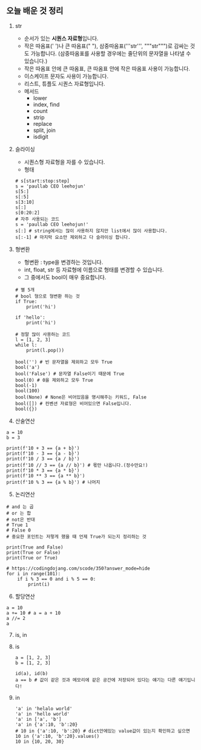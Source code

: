 ## 오늘 배운 것 정리

1. str
   - 순서가 있는 **시퀀스 자료형**입니다.
   - 작은 따옴표(' ')나 큰 따옴표(" "), 삼중따옴표('''str''', """str""")로 감싸는 것도 가능합니다. (삼중따옴표를 사용할 경우에는 줄단위의 문자열을 나타낼 수 있습니다.)
   - 작은 따옴표 안에 큰 따옴표, 큰 따옴표 안에 작은 따옴표 사용이 가능합니다.
   - 이스케이프 문자도 사용이 가능합니다.
   - 리스트, 튜플도 시퀀스 자료형입니다.
   - 메서드
     - lower
     - index, find
     - count
     - strip
     - replace
     - split, join
     - isdigit
2. 슬라이싱

   - 시퀀스형 자료형을 자를 수 있습니다.
   - 형태

   ```
   # s[start:stop:step]
   s = 'paullab CEO leehojun'
   s[5:]
   s[:5]
   s[3:10]
   s[:]
   s[0:20:2]
   # 자주 사용되는 코드
   s = 'paullab CEO leehojun!'
   s[:] # string에서는 많이 사용하지 않지만 list에서 많이 사용합니다.
   s[:-1] # 마지막 요소만 제외하고 다 슬라이싱 합니다.
   ```

3. 형변환

   - 형변환 : type을 변경하는 것입니다.
   - int, float, str 등 자료형에 이름으로 형태를 변경할 수 있습니다.
   - 그 중에서도 bool이 매우 중요합니다.

   ```
   # 별 5개
   # bool 형으로 형변환 하는 것
   if True:
       print('hi')

   if 'hello':
       print('hi')

   # 정말 많이 사용하는 코드
   l = [1, 2, 3]
   while l:
       print(l.pop())

   bool('') # 빈 문자열을 제외하고 모두 True
   bool('a')
   bool('False') # 문자열 False이기 때문에 True
   bool(0) # 0을 제외하고 모두 True
   bool(-1)
   bool(100)
   bool(None) # None은 비어있음을 명시해주는 키워드, False
   bool([]) # 컨벤션 자료형은 비어있으면 False입니다.
   bool({})
   ```

4. 산술연산

```
a = 10
b = 3

print(f'10 + 3 == {a + b}')
print(f'10 - 3 == {a - b}')
print(f'10 / 3 == {a / b}')
print(f'10 // 3 == {a // b}') # 몫만 나옵니다.(정수만요!)
print(f'10 * 3 == {a * b}')
print(f'10 ** 3 == {a ** b}')
print(f'10 % 3 == {a % b}') # 나머지
```

5. 논리연산

```
# and 는 곱
# or 는 합
# not은 반대
# True 1
# False 0
# 중요한 포인트는 저렇게 했을 때 언제 True가 되는지 정리하는 것

print(True and False)
print(True or False)
print(True or True)

# https://codingdojang.com/scode/350?answer_mode=hide
for i in range(101):
    if i % 3 == 0 and i % 5 == 0:
        print(i)
```

6. 할당연산

```
a = 10
a += 10 # a = a + 10
a //= 2
a
```

7. is, in
1. is

   ```
   a = [1, 2, 3]
   b = [1, 2, 3]

   id(a), id(b)
   a == b # 값이 같은 것과 메모리에 같은 공간에 저장되어 있다는 얘기는 다른 얘기입니다!
   ```

1. in
   ```
   'a' in 'helalo world'
   'a' in 'hello world'
   'a' in ['a', 'b']
   'a' in {'a':10, 'b':20}
   # 10 in {'a':10, 'b':20} # dict안에있는 value값이 있는지 확인하고 싶으면
   10 in {'a':10, 'b':20}.values()
   10 in {10, 20, 30}
   ```
